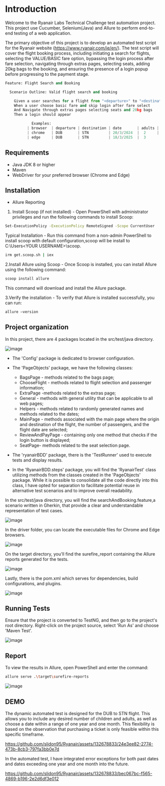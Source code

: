 # Introduction

Welcome to the Ryanair Labs Technical Challenge test automation project. This project use Cucumber, Selenium(Java) and Allure to perform end-to-end testing of a web application. 

The primary objective of this project is to develop an automated test script for the Ryanair website (https://www.ryanair.com/ie/en/). The test script will cover the flight booking process, including initiating a search for flights, selecting the VALUE/BASIC fare option, bypassing the login process after fare selection, navigating through extras pages, selecting seats, adding 20kg bags to the booking, and ensuring the presence of a login popup before progressing to the payment stage. 

```python
Feature: Flight Search and Booking

  Scenario Outline: Valid flight search and booking

    Given a user searches for a flight from "<departure>" to "<destination>" on <date> for <adults> adults and <children> children using "<browser>"
    When a user choose basic fare and skip login after fare select
    And Navigate through extras pages selecting seats and 20kg bags
    Then a login should appear

	    	Examples: 
	      | browser  | departure | destination | date       | adults | children |
	      | chrome   | DUB       | STN         | 20/3/2024  |  2     |  1       |
	      | edge     | DUB       | STN         | 18/3/2025  |  3      | 2       |

```
## Requirements

- Java JDK 8 or higher
- Maven
- WebDriver for your preferred browser (Chrome and Edge)

## Installation

 - Allure Reporting

1. Install Scoop (if not installed) - Open PowerShell with administrator privileges and run the following commands to install Scoop:

```bash
Set-ExecutionPolicy -ExecutionPolicy RemoteSigned -Scope CurrentUser
```

   Typical Installation - Run this command from a non-admin PowerShell to install scoop with default configuration,scoop will be install to C:\Users\<YOUR USERNAME>\scoop.

```bash
irm get.scoop.sh | iex 
```
2.Install Allure using Scoop - Once Scoop is installed, you can install Allure using the following command:

```bash
scoop install allure
```
This command will download and install the Allure package.

3.Verify the installation - To verify that Allure is installed successfully, you can run:
```bash
allure –version
```

## Project organization

In this project, there are 4 packages located in the src/test/java directory. 

![image](https://github.com/slidon95/Ryanair/assets/132678833/7ec735c7-eeb5-4960-be0a-c20a9768bd03)


- The 'Config' package is dedicated to browser configuration. 

- The 'PageObjects' package, we have the following classes: 

     - BagsPage - methods related to the bags page; 
     - ChooseFlight - methods related to flight selection and passenger information;
     -  ExtraPage -methods related to the extras page;
     -  General - methods with general utility that can be applicable to all web pages;
     - Helpers - methods related to randomly generated names and methods related to the dates;
     -  MainPage - methods associated with the main page where the origin and destination of the flight, the number of passengers, and the flight date are selected;
     - ReviewAndPayPage - containing only one method that checks if the login button is displayed;
     - SeatPage- methods related to the seat selection page. 

- The 'ryanairBDD' package, there is the 'TestRunner' used to execute tests and display results.

- In the 'RyanairBDD.steps' package, you will find the 'RyanairTest' class utilizing methods from the classes created in the 'PageObjects' package. While it is possible to consolidate all the code directly into this class, I have opted for separation to facilitate potential reuse in alternative test scenarios and to improve overall readability.

In the src/test/java directory, you will find the searchAndBooking.feature,a scenario written in Gherkin, that provide a clear and understandable representation of test cases.

![image](https://github.com/slidon95/Ryanair/assets/132678833/db108b37-1dd3-4ba7-955c-8de2b6bcd261)

In the driver folder, you can locate the executable files for Chrome and Edge browsers.

![image](https://github.com/slidon95/Ryanair/assets/132678833/4decb5d9-9b9e-465c-a006-0c637efc0841)

On the target directory, you'll find the surefire_report containing the Allure reports generated for the tests.

![image](https://github.com/slidon95/Ryanair/assets/132678833/f6c92c73-d129-435d-93f9-0958a8bd66aa)

Lastly, there is the pom.xml which serves for dependencies, build configurations, and plugins.

![image](https://github.com/slidon95/Ryanair/assets/132678833/0a718bd9-9bfd-4f3d-ad8f-b8d776d92c22)

## Running Tests

Ensure that the project is converted to TestNG, and then go to the project's root directory. Right-click on the project source, select 'Run As' and choose 'Maven Test'.

![image](https://github.com/slidon95/Ryanair/assets/132678833/dab08d3b-7e52-472e-a383-777791f54328)


## Report

To view the results in Allure, open PowerShell and enter the command:

```bash
allure serve .\target\surefire-reports
```
![image](https://github.com/slidon95/Ryanair/assets/132678833/6e7e97f6-60e6-420c-a5e9-d95d4e892aab)


## DEMO

The dynamic automated test is designed for the DUB to STN flight. This allows you to include any desired number of children and adults, as well as choose a date within a range of one year and one month. This flexibility is based on the observation that purchasing a ticket is only feasible within this specific timeframe.

https://github.com/slidon95/Ryanair/assets/132678833/24e3ee82-2774-473b-8cb3-797fa3bb0e7d


In the automated test, I have integrated error exceptions for both past dates and dates exceeding one year and one month into the future.

https://github.com/slidon95/Ryanair/assets/132678833/bec067bc-f565-4869-b196-2e2d6df3e012

